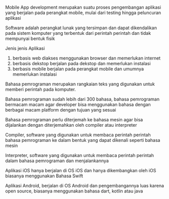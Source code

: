 Mobile App development merupakan suatu proses pengembangan aplikasi yang berjalan pada perangkat mobile, mulai dari testing hingga peluncuran aplikasi

Software adalah perangkat lunak yang tersimpan dan dapat dikendalikan pada sistem komputer yang terbentuk dari perintah perintah dan tidak mempunyai bentuk fisik

Jenis jenis Aplikasi
1. berbasis web
diakses menggunakan browser dan memerlukan internet
2. berbasis dekstop
berjalan pada dekstop dan memerlukan instalasi
3. berbasis mobile
berjalan pada perangkat mobile dan umumnya memerlukan instalasi

Bahasa pemrograman merupakan rangkaian teks yang digunakan untuk memberi perintah pada komputer. 

Bahasa pemrograman sudah lebih dari 300 bahasa, bahasa pemrograman bermacam macam agar developer bisa menggunakan bahasa dengan berbagai macam platform dengan tujuan yang sesuai

Bahasa pemrograman perlu diterjemah ke bahasa mesin agar bisa dijalankan dengan diterjemahkan oleh compiler atau interpreter

Compiler, software yang digunakan untuk membaca perintah perintah bahasa pemrograman ke dalam bentuk yang dapat dikenali seperti bahasa mesin

Interpreter, software yang digunakan untuk membaca perintah perintah dalam bahasa pemrograman dan menjalankannya

Aplikasi iOS hanya berjalan di OS iOS dan hanya dikembangkan oleh iOS biasanya menggunakan Bahasa Swift

Aplikasi Android, berjalan di OS Android dan pengembangannya luas karena open source, biasanya menggunakan bahasa dart, kotlin atau java

